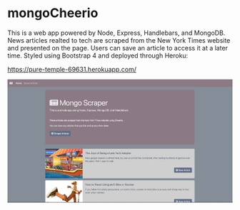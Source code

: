 # mongoCheerio

This is a web app powered by Node, Express, Handlebars, and MongoDB. News articles realted to tech are scraped from the New York Times website and presented on the page. Users can save an article to access it at a later time. Styled using Bootstrap 4 and deployed through Heroku:

https://pure-temple-69631.herokuapp.com/

![image](ScreenShot1.png)
